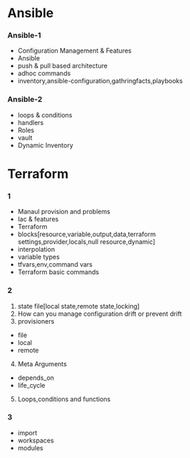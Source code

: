 # Ansible
### Ansible-1
- Configuration Management & Features
- Ansible
- push & pull based architecture
- adhoc commands
- inventory,ansible-configuration,gathringfacts,playbooks

### Ansible-2
- loops & conditions
- handlers
- Roles
- vault
- Dynamic Inventory


# Terraform

### 1
- Manaul provision and problems
- Iac & features
- Terraform
- blocks[resource,variable,output,data,terraform settings,provider,locals,null resource,dynamic]
- interpolation
- variable types
- tfvars,env,command vars
- Terraform basic commands
### 2
1. state file[local state,remote state,locking]
2. How can you manage configuration drift or prevent drift
3. provisioners
  - file
  - local
  - remote
4. Meta Arguments
  - depends_on
  - life_cycle
5. Loops,conditions and functions
### 3
- import
- workspaces
- modules

